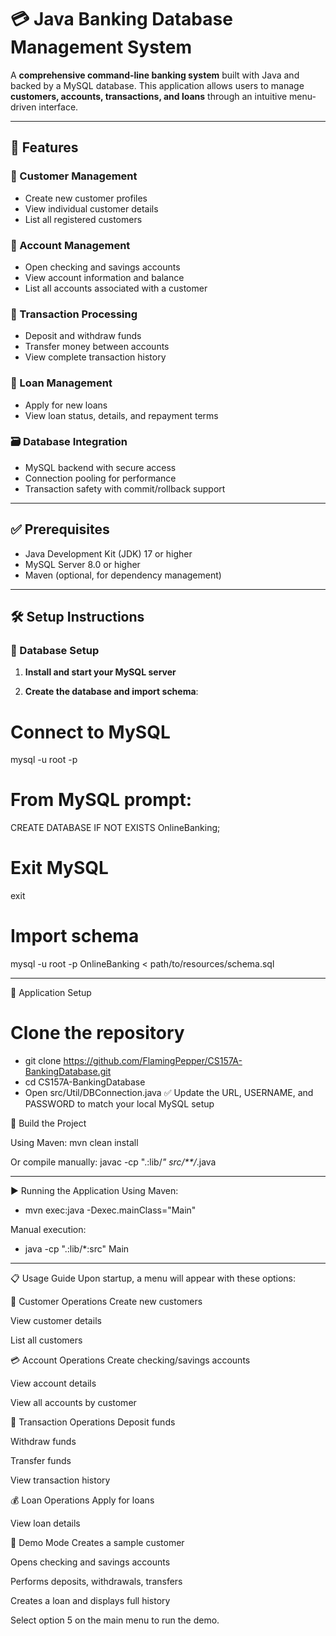 # 💳 Java Banking Database Management System

A **comprehensive command-line banking system** built with Java and backed by a MySQL database. This application allows users to manage **customers, accounts, transactions, and loans** through an intuitive menu-driven interface.

---

## 🚀 Features

### 👤 Customer Management
- Create new customer profiles
- View individual customer details
- List all registered customers

### 🏦 Account Management
- Open checking and savings accounts
- View account information and balance
- List all accounts associated with a customer

### 💸 Transaction Processing
- Deposit and withdraw funds
- Transfer money between accounts
- View complete transaction history

### 🧾 Loan Management
- Apply for new loans
- View loan status, details, and repayment terms

### 🗃️ Database Integration
- MySQL backend with secure access
- Connection pooling for performance
- Transaction safety with commit/rollback support

---

## ✅ Prerequisites

- Java Development Kit (JDK) 17 or higher
- MySQL Server 8.0 or higher
- Maven (optional, for dependency management)

---

## 🛠️ Setup Instructions

### 🔧 Database Setup

1. **Install and start your MySQL server**

2. **Create the database and import schema**:

# Connect to MySQL
mysql -u root -p

# From MySQL prompt:
CREATE DATABASE IF NOT EXISTS OnlineBanking;

# Exit MySQL
exit

# Import schema
mysql -u root -p OnlineBanking < path/to/resources/schema.sql

---

🧩 Application Setup

# Clone the repository
- git clone https://github.com/FlamingPepper/CS157A-BankingDatabase.git
- cd CS157A-BankingDatabase
- Open src/Util/DBConnection.java
✅ Update the URL, USERNAME, and PASSWORD to match your local MySQL setup

🔨 Build the Project

Using Maven:
mvn clean install

Or compile manually:
javac -cp ".:lib/*" src/**/*.java

---

▶️ Running the Application
Using Maven:
- mvn exec:java -Dexec.mainClass="Main"

Manual execution:
- java -cp ".:lib/*:src" Main

---

📋 Usage Guide
Upon startup, a menu will appear with these options:

👥 Customer Operations
Create new customers

View customer details

List all customers

💳 Account Operations
Create checking/savings accounts

View account details

View all accounts by customer

🔁 Transaction Operations
Deposit funds

Withdraw funds

Transfer funds

View transaction history

💰 Loan Operations
Apply for loans

View loan details

🧪 Demo Mode
Creates a sample customer

Opens checking and savings accounts

Performs deposits, withdrawals, transfers

Creates a loan and displays full history

Select option 5 on the main menu to run the demo.
